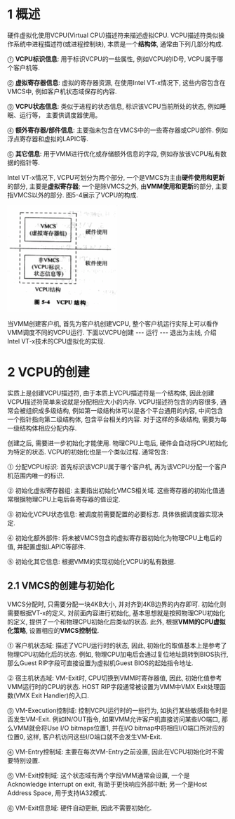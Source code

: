 # 1 概述

硬件虚拟化使用VCPU(Virtual CPU)描述符来描述虚拟CPU. VCPU描述符类似操作系统中进程描述符(或进程控制块), 本质是一个**结构体**, 通常由下列几部分构成.

⓵ **VCPU标识信息**: 用于标识VCPU的一些属性, 例如VCPU的ID号, VCPU属于哪个客户机等.

⓶ **虚拟寄存器信息**: 虚拟的寄存器资源, 在使用Intel VT\-x情况下, 这些内容包含在VMCS中, 例如客户机状态域保存的内容.

⓷ **VCPU状态信息**: 类似于进程的状态信息, 标识该VCPU当前所处的状态, 例如睡眠、运行等， 主要供调度器使用。

⓸ **额外寄存器/部件信息**: 主要指未包含在VMCS中的一些寄存器或CPU部件. 例如浮点寄存器和虚拟的LAPIC等.

⓹ **其它信息**: 用于VMM进行优化或存储额外信息的字段, 例如存放该VCPU私有数据的指针等.

Intel VT\-x情况下, VCPU可划分为两个部分, 一个是VMCS为主由**硬件使用和更新**的部分, 主要是**虚拟寄存器**; 一个是除VMCS之外, 由**VMM使用和更新**的部分, 主要指VMCS以外的部分. 图5\-4展示了VCPU的构成.

![config](./images/11.png)

当VMM创建客户机, 首先为客户机创建VCPU, 整个客户机运行实际上可以看作VMM调度不同的VCPU运行. 下面以VCPU创建 --- 运行 --- 退出为主线, 介绍Intel VT\-x技术的CPU虚拟化的实现.

# 2 VCPU的创建

实质上是创建VCPU描述符, 由于本质上VCPU描述符是一个结构体, 因此创建VCPU描述符简单来说就是分配相应大小的内存. VCPU描述符包含的内容很多, 通常会被组织成多级结构, 例如第一级结构体可以是各个平台通用的内容, 中间包含一个指针指向第二级结构体, 包含平台相关的内容. 对于这样的多级结构, 需要为每一级结构体相应分配内存.

创建之后, 需要进一步初始化才能使用. 物理CPU上电后, 硬件会自动将CPU初始化为特定的状态. VCPU的初始化也是一个类似过程. 通常包含:

⓵ 分配VCPU标识: 首先标识该VCPU属于哪个客户机, 再为该VCPU分配一个客户机范围内唯一的标识.

⓶ 初始化虚拟寄存器组: 主要指出初始化VMCS相关域. 这些寄存器的初始化值通常根据物理CPU上电后各寄存器的值设定.

⓷ 初始化VCPU状态信息: 被调度前需要配置的必要标志. 具体依据调度器实现决定.

⓸ 初始化额外部件: 将未被VMCS包含的虚拟寄存器初始化为物理CPU上电后的值, 并配置虚拟LAPIC等部件.

⓹ 初始化其它信息: 根据VMM的实现初始化VCPU的私有数据.

## 2.1 VMCS的创建与初始化

VMCS分配时, 只需要分配一块4KB大小, 并对齐到4KB边界的内存即可. 初始化则需要根据VT\-x的定义, 对前面内容进行初始化, 基本思想就是按照物理CPU初始化的定义, 提供了一个和物理CPU初始化后类似的状态. 此外, 根据**VMM的CPU虚拟化策略**, 设置相应的**VMCS控制位**.

⓵ 客户机状态域: 描述了VCPU运行时的状态, 因此, 初始化的取值基本上是参考了物理CPU初始化后的状态. 例如, 物理CPU加电后会通过复位地址跳转到BIOS执行, 那么Guest RIP字段可直接设置为虚拟机Guest BIOS的起始指令地址.

⓶ 宿主机状态域: VM\-Exit时, CPU切换到VMM时寄存器值, 因此, 初始化值参考VMM运行时的CPU的状态. HOST RIP字段通常被设置为VMM中VMX Exit处理函数(VMX Exit Handler)的入口.

⓷ VM\-Execution控制域: 控制VCPU运行时的一些行为, 如执行某些敏感指令时是否发生VM\-Exit. 例如IN/OUT指令, 如果VMM允许客户机直接访问某些I/O端口, 那么VMM就会将Use I/O bitmaps位置1, 并在I/O bitmap中将相应I/O端口所对应的位置0, 这样, 客户机访问这些I/O端口就不会发生VM\-Exit. 

⓸ VM\-Entry控制域: 主要在每次VM\-Entry之前设置, 因此在VCPU初始化时不需要特别设置.

⓹ VM\-Exit控制域: 这个状态域有两个字段VMM通常会设置, 一个是Acknowledge interrupt on exit, 有助于更快响应外部中断; 另一个是Host Address Space, 用于支持IA32模式.

⓺ VM\-Exit信息域: 硬件自动更新, 因此不需要初始化.



